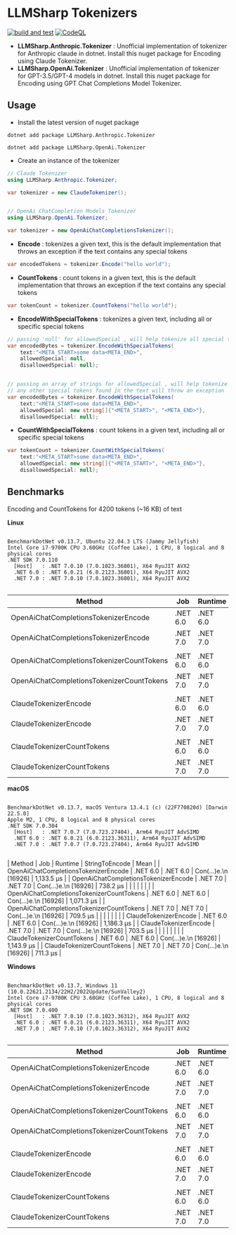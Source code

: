 # LLMSharp Tokenizers

[![build and test](https://github.com/veerashayyagari/llmsharp-tokenizers/actions/workflows/build-and-test.yml/badge.svg)](https://github.com/veerashayyagari/llmsharp-tokenizers/actions/workflows/build-and-test.yml) [![CodeQL](https://github.com/veerashayyagari/llmsharp-tokenizers/actions/workflows/codeql.yml/badge.svg)](https://github.com/veerashayyagari/llmsharp-tokenizers/actions/workflows/codeql.yml)

- **LLMSharp.Anthropic.Tokenizer** : Unofficial implementation of tokenizer for Anthropic claude in dotnet. Install this nuget package for Encoding using Claude Tokenizer.
- **LLMSharp.OpenAi.Tokenizer** : Unofficial implementation of tokenizer for GPT-3.5/GPT-4 models in dotnet. Install this nuget package for Encoding using GPT Chat Completions Model Tokenizer.

## Usage

- Install the latest version of nuget package

```
dotnet add package LLMSharp.Anthropic.Tokenizer

dotnet add package LLMSharp.OpenAi.Tokenizer
```

- Create an instance of the tokenizer

```csharp
// Claude Tokenizer
using LLMSharp.Anthropic.Tokenizer;

var tokenizer = new ClaudeTokenizer();


// OpenAi ChatCompletion Models Tokenizer
using LLMSharp.OpenAi.Tokenizer;

var tokenizer = new OpenAiChatCompletionsTokenizer();
```

- **Encode** : tokenizes a given text, this is the default implementation that throws an exception if the text contains any special tokens

```csharp
var encodedTokens = tokenizer.Encode("hello world");
```

- **CountTokens** : count tokens in a given text, this is the default implementation that throws an exception if the text contains any special tokens

```csharp
var tokenCount = tokenizer.CountTokens("hello world");
```

- **EncodeWithSpecialTokens** : tokenizes a given text, including all or specific special tokens

```csharp
// passing 'null' for allowedSpecial , will help tokenize all special tokens
var encodedBytes = tokenizer.EncodeWithSpecialTokens(
    text:"<META_START>some data<META_END>",
    allowedSpecial: null,
    disallowedSpecial: null);


// passing an array of strings for allowedSpecial , will help tokenize only those special tokens
// any other special tokens found in the text will throw an exception
var encodedBytes = tokenizer.EncodeWithSpecialTokens(
    text:"<META_START>some data<META_END>",
    allowedSpecial: new string[]{"<META_START>", "<META_END>"},
    disallowedSpecial: null);
```

- **CountWithSpecialTokens** : count tokens in a given text, including all or specific special tokens

```csharp
var tokenCount = tokenizer.CountWithSpecialTokens(
    text:"<META_START>some data<META_END>",
    allowedSpecial: new string[]{"<META_START>", "<META_END>"},
    disallowedSpecial: null);
```

## Benchmarks

Encoding and CountTokens for 4200 tokens (~16 KB) of text

**Linux**

```

BenchmarkDotNet v0.13.7, Ubuntu 22.04.3 LTS (Jammy Jellyfish)
Intel Core i7-9700K CPU 3.60GHz (Coffee Lake), 1 CPU, 8 logical and 8 physical cores
.NET SDK 7.0.110
  [Host]   : .NET 7.0.10 (7.0.1023.36801), X64 RyuJIT AVX2
  .NET 6.0 : .NET 6.0.21 (6.0.2123.36801), X64 RyuJIT AVX2
  .NET 7.0 : .NET 7.0.10 (7.0.1023.36801), X64 RyuJIT AVX2


```
|                                    Method |      Job |  Runtime |       StringToEncode |     Mean |
|------------------------------------------ |--------- |--------- |--------------------- |---------:|
|      OpenAiChatCompletionsTokenizerEncode | .NET 6.0 | .NET 6.0 | Con(...)e.\n [16926] | 1.419 ms |
|      OpenAiChatCompletionsTokenizerEncode | .NET 7.0 | .NET 7.0 | Con(...)e.\n [16926] | 1.370 ms |
|                                           |          |          |                      |          |
| OpenAiChatCompletionsTokenizerCountTokens | .NET 6.0 | .NET 6.0 | Con(...)e.\n [16926] | 1.444 ms |
| OpenAiChatCompletionsTokenizerCountTokens | .NET 7.0 | .NET 7.0 | Con(...)e.\n [16926] | 1.326 ms |
|                                           |          |          |                      |          |
|                     ClaudeTokenizerEncode | .NET 6.0 | .NET 6.0 | Con(...)e.\n [16926] | 1.391 ms |
|                     ClaudeTokenizerEncode | .NET 7.0 | .NET 7.0 | Con(...)e.\n [16926] | 1.327 ms |
|                                           |          |          |                      |          |
|                ClaudeTokenizerCountTokens | .NET 6.0 | .NET 6.0 | Con(...)e.\n [16926] | 1.409 ms |
|                ClaudeTokenizerCountTokens | .NET 7.0 | .NET 7.0 | Con(...)e.\n [16926] | 1.279 ms |



**macOS**

```

BenchmarkDotNet v0.13.7, macOS Ventura 13.4.1 (c) (22F770820d) [Darwin 22.5.0]
Apple M2, 1 CPU, 8 logical and 8 physical cores
.NET SDK 7.0.304
  [Host]   : .NET 7.0.7 (7.0.723.27404), Arm64 RyuJIT AdvSIMD
  .NET 6.0 : .NET 6.0.21 (6.0.2123.36311), Arm64 RyuJIT AdvSIMD
  .NET 7.0 : .NET 7.0.7 (7.0.723.27404), Arm64 RyuJIT AdvSIMD


```
|                                    Method |      Job |  Runtime |       StringToEncode |       Mean |
|      OpenAiChatCompletionsTokenizerEncode | .NET 6.0 | .NET 6.0 | Con(...)e.\n [16926] | 1,133.5 μs |
|      OpenAiChatCompletionsTokenizerEncode | .NET 7.0 | .NET 7.0 | Con(...)e.\n [16926] |   738.2 μs |
|                                           |          |          |                      |            |
| OpenAiChatCompletionsTokenizerCountTokens | .NET 6.0 | .NET 6.0 | Con(...)e.\n [16926] | 1,071.3 μs |
| OpenAiChatCompletionsTokenizerCountTokens | .NET 7.0 | .NET 7.0 | Con(...)e.\n [16926] |   709.5 μs |
|                                           |          |          |                      |            |
|                     ClaudeTokenizerEncode | .NET 6.0 | .NET 6.0 | Con(...)e.\n [16926] | 1,186.3 μs |
|                     ClaudeTokenizerEncode | .NET 7.0 | .NET 7.0 | Con(...)e.\n [16926] |   703.5 μs |
|                                           |          |          |                      |            |
|                ClaudeTokenizerCountTokens | .NET 6.0 | .NET 6.0 | Con(...)e.\n [16926] | 1,143.9 μs |
|                ClaudeTokenizerCountTokens | .NET 7.0 | .NET 7.0 | Con(...)e.\n [16926] |   711.3 μs |

**Windows**

```

BenchmarkDotNet v0.13.7, Windows 11 (10.0.22621.2134/22H2/2022Update/SunValley2)
Intel Core i7-9700K CPU 3.60GHz (Coffee Lake), 1 CPU, 8 logical and 8 physical cores
.NET SDK 7.0.400
  [Host]   : .NET 7.0.10 (7.0.1023.36312), X64 RyuJIT AVX2
  .NET 6.0 : .NET 6.0.21 (6.0.2123.36311), X64 RyuJIT AVX2
  .NET 7.0 : .NET 7.0.10 (7.0.1023.36312), X64 RyuJIT AVX2


```
|                                    Method |      Job |  Runtime |        StringToEncode |     Mean |
|------------------------------------------ |--------- |--------- |---------------------- |---------:|
|      OpenAiChatCompletionsTokenizerEncode | .NET 6.0 | .NET 6.0 | Con(...).\r\n [17157] | 1.451 ms |
|      OpenAiChatCompletionsTokenizerEncode | .NET 7.0 | .NET 7.0 | Con(...).\r\n [17157] | 1.406 ms |
|                                           |          |          |                       |          |
| OpenAiChatCompletionsTokenizerCountTokens | .NET 6.0 | .NET 6.0 | Con(...).\r\n [17157] | 1.347 ms |
| OpenAiChatCompletionsTokenizerCountTokens | .NET 7.0 | .NET 7.0 | Con(...).\r\n [17157] | 1.313 ms |
|                                           |          |          |                       |          |
|                     ClaudeTokenizerEncode | .NET 6.0 | .NET 6.0 | Con(...).\r\n [17157] | 1.469 ms |
|                     ClaudeTokenizerEncode | .NET 7.0 | .NET 7.0 | Con(...).\r\n [17157] | 1.286 ms |
|                                           |          |          |                       |          |
|                ClaudeTokenizerCountTokens | .NET 6.0 | .NET 6.0 | Con(...).\r\n [17157] | 1.441 ms |
|                ClaudeTokenizerCountTokens | .NET 7.0 | .NET 7.0 | Con(...).\r\n [17157] | 1.289 ms |
